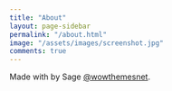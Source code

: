 ```yaml
---
title: "About"
layout: page-sidebar
permalink: "/about.html"
image: "/assets/images/screenshot.jpg"
comments: true
---
```

Made with <i class="fa fa-heart text-danger"></i> by Sage [@wowthemesnet](https://www.wowthemes.net/category/free-themes-templates/).
